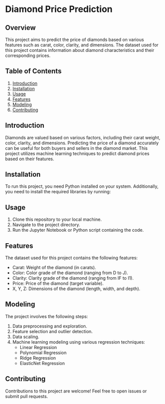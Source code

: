 # Diamond Price Prediction

## Overview

This project aims to predict the price of diamonds based on various features such as carat, color, clarity, and dimensions. The dataset used for this project contains information about diamond characteristics and their corresponding prices.

## Table of Contents

1. [Introduction](#introduction)
2. [Installation](#installation)
3. [Usage](#usage)
4. [Features](#features)
5. [Modeling](#modeling)
6. [Contributing](#contributing)


## Introduction <a name="introduction"></a>

Diamonds are valued based on various factors, including their carat weight, color, clarity, and dimensions. Predicting the price of a diamond accurately can be useful for both buyers and sellers in the diamond market. This project utilizes machine learning techniques to predict diamond prices based on their features.

## Installation <a name="installation"></a>

To run this project, you need Python installed on your system. Additionally, you need to install the required libraries by running:


## Usage <a name="usage"></a>

1. Clone this repository to your local machine.
2. Navigate to the project directory.
3. Run the Jupyter Notebook or Python script containing the code.

## Features <a name="features"></a>

The dataset used for this project contains the following features:

- Carat: Weight of the diamond (in carats).
- Color: Color grade of the diamond (ranging from D to J).
- Clarity: Clarity grade of the diamond (ranging from IF to I1).
- Price: Price of the diamond (target variable).
- X, Y, Z: Dimensions of the diamond (length, width, and depth).

## Modeling <a name="modeling"></a>

The project involves the following steps:

1. Data preprocessing and exploration.
2. Feature selection and outlier detection.
3. Data scaling.
4. Machine learning modeling using various regression techniques:
   - Linear Regression
   - Polynomial Regression
   - Ridge Regression
   - ElasticNet Regression


## Contributing <a name="contributing"></a>

Contributions to this project are welcome! Feel free to open issues or submit pull requests.


